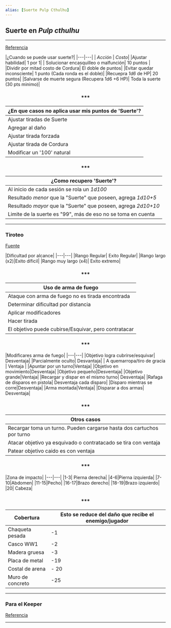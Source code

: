 ```yaml
---
alias: [Suerte Pulp Cthulhu]
---
```


## Suerte en _Pulp cthulhu_

---

[Referencia](https://drive.google.com/drive/folders/14QK3_TYw-ToJfrDOspxMtZyN2OtT_zIC)

|¿Cuando se puede usar suerte?|
|---|---|
| _Acción_ | _Costo_|
|Ajustar habilidad| 1 por 1|
| Solucionar encasquilleo o malfunción| 10 puntos |
|Dividir por mitad costo de Cordura| El doble de puntos|
|Evitar quedar inconsciente| 1 punto (Cada ronda es el doble)|
|Recuepra _1d6_ de HP| 20 puntos|
|Salvarse de muerte segura (Recupera 1d6 +6 HP)| Toda la suerte (30 pts minimo)|

<div align='center'>
   <h3> *** </h3>
</div>

 ¿En que casos no aplica usar mis puntos de 'Suerte'?|
|---|
|Ajustar tiradas de Suerte|
|Agregar al daño|
|Ajustar tirada forzada|
|Ajustar tirada de Cordura|
|Modificar un '100' natural|

<div align='center'>
   <h3> *** </h3>
</div>

|¿Como recupero 'Suerte'?|
|---|
|Al inicio de cada sesión se rola un _1d100_|
|Resultado _menor_ que la "Suerte" que poseen, agrega _1d10+5_|
|Resultado _mayor_ que la "Suerte" que poseen, agrega _2d10+10_|
|Limite de la suerte es "99", más de eso no se toma en cuenta|

---

### Tiroteo

[Fuente](https://drive.google.com/drive/folders/14QK3_TYw-ToJfrDOspxMtZyN2OtT_zIC)

|Dificultad por alcance|
|---|---|
|Rango Regular| Exito Regular|
|Rango largo (x2)|Exito díficil|
|Rango muy largo (x4)| Exito extremo|

<div align='center'>
   <h3> *** </h3>
</div>

|Uso de arma de fuego|
|---|
|Ataque con arma de fuego no es tirada encontrada|
|Determinar dificultad por distancia|
|Aplicar modificadores|
|Hacer tirada|
|El objetivo puede cubirse/Esquivar, pero contratacar|

<div align='center'>
   <h3> *** </h3>
</div>

|Modificares arma de fuego|
|---|---|
|Objetivo logra cubrirse/esquivar| Desventaja|
|Parcialmente oculto| Desvantaja|
| A quemarropa/tiro de gracia | Ventaja |
|Apuntar por un turno|Ventaja|
|Objetivo en movimiento|Desventaja|
|Objetivo pequeño|Desventaja|
|Objetivo grande|Ventaja|
|Recargar y dispar en el mismo turno| Desventaja|
|Rafaga de disparos en pistola| Desventaja cada disparo|
|Disparo mientras se corre|Desventaja|
|Arma montada|Ventaja|
|Disparar a dos armas| Desventaja|

<div align='center'>
   <h3> *** </h3>
</div>

| Otros casos |
|---|
|Recargar toma un turno. Pueden cargarse hasta dos cartuchos por turno|
|Atacar objetivo ya esquivado o contratacado se tira con ventaja|
|Patear objetivo caido es con ventaja |

<div align='center'>
   <h3> *** </h3>
</div>

|Zona de impacto|
|---|---|
|1-3| Pierna derecha|
|4-6|Pierna izquierda|
|7-10|Abdomen|
|11-15|Pecho|
|16-17|Brazo derecho|
|18-19|Brazo izquierdo|
|20| Cabeza|

<div align='center'>
   <h3> *** </h3>
</div>

|Cobertura|Esto se reduce del daño que recibe el enemigo/jugador|
|---|---|
|Chaqueta pesada| -1 |
|Casco WW1|-2 |
|Madera gruesa|-3 |
|Placa de metal|-19 |
|Costal de arena|- 20 |
|Muro de concreto|-25 |

---

### Para el Keeper
[Referencia](https://drive.google.com/file/d/1uVA7OnjZFyTUl92lhildTbvwjGC02LoO/view)

---
